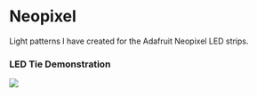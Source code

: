 # Neopixel
Light patterns I have created for the Adafruit Neopixel LED strips.  


### LED Tie Demonstration
<img src="https://imgur.com/nErtvtz">
